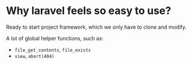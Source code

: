 # Why laravel feels so easy to use?

Ready to start project framework,
which we only have to clone and modify.

A lot of global helper functions, such as:
- `file_get_contents`, `file_exists`
- `view`, `abort(404)`
